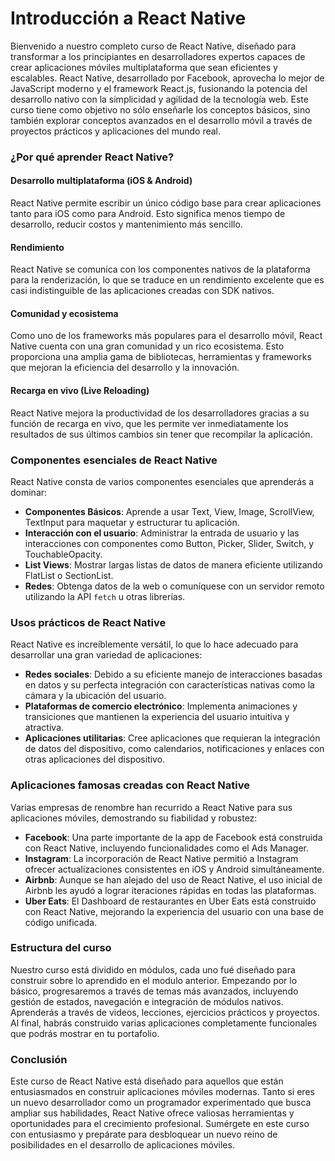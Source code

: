 # Introducción a React Native

Bienvenido a nuestro completo curso de React Native, diseñado para transformar a los principiantes en desarrolladores expertos capaces de crear aplicaciones móviles multiplataforma que sean eficientes y escalables. React Native, desarrollado por Facebook, aprovecha lo mejor de JavaScript moderno y el framework React.js, fusionando la potencia del desarrollo nativo con la simplicidad y agilidad de la tecnología web. Este curso tiene como objetivo no sólo enseñarle los conceptos básicos, sino también explorar conceptos avanzados en el desarrollo móvil a través de proyectos prácticos y aplicaciones del mundo real.

### ¿Por qué aprender React Native?

#### **Desarrollo multiplataforma (iOS & Android)**

React Native permite escribir un único código base para crear aplicaciones tanto para iOS como para Android. Esto significa menos tiempo de desarrollo, reducir costos y mantenimiento más sencillo.

#### **Rendimiento**

React Native se comunica con los componentes nativos de la plataforma para la renderización, lo que se traduce en un rendimiento excelente que es casi indistinguible de las aplicaciones creadas con SDK nativos.

#### **Comunidad y ecosistema**

Como uno de los frameworks más populares para el desarrollo móvil, React Native cuenta con una gran comunidad y un rico ecosistema. Esto proporciona una amplia gama de bibliotecas, herramientas y frameworks que mejoran la eficiencia del desarrollo y la innovación.

#### **Recarga en vivo (Live Reloading)**

React Native mejora la productividad de los desarrolladores gracias a su función de recarga en vivo, que les permite ver inmediatamente los resultados de sus últimos cambios sin tener que recompilar la aplicación.

### Componentes esenciales de React Native

React Native consta de varios componentes esenciales que aprenderás a dominar:

- **Componentes Básicos**: Aprende a usar Text, View, Image, ScrollView, TextInput para maquetar y estructurar tu aplicación.
- **Interacción con el usuario**: Administrar la entrada de usuario y las interacciones con componentes como Button, Picker, Slider, Switch, y TouchableOpacity.
- **List Views**: Mostrar largas listas de datos de manera eficiente utilizando FlatList o SectionList.
- **Redes**: Obtenga datos de la web o comuníquese con un servidor remoto utilizando la API `fetch` u otras librerías.

### Usos prácticos de React Native

React Native es increíblemente versátil, lo que lo hace adecuado para desarrollar una gran variedad de aplicaciones:

- **Redes sociales**: Debido a su eficiente manejo de interacciones basadas en datos y su perfecta integración con características nativas como la cámara y la ubicación del usuario.
- **Plataformas de comercio electrónico**: Implementa animaciones y transiciones que mantienen la experiencia del usuario intuitiva y atractiva.
- **Aplicaciones utilitarias**: Cree aplicaciones que requieran la integración de datos del dispositivo, como calendarios, notificaciones y enlaces con otras aplicaciones del dispositivo.

### Aplicaciones famosas creadas con React Native

Varias empresas de renombre han recurrido a React Native para sus aplicaciones móviles, demostrando su fiabilidad y robustez:

- **Facebook**: Una parte importante de la app de Facebook está construida con React Native, incluyendo funcionalidades como el Ads Manager.
- **Instagram**: La incorporación de React Native permitió a Instagram ofrecer actualizaciones consistentes en iOS y Android simultáneamente.
- **Airbnb**: Aunque se han alejado del uso de React Native, el uso inicial de Airbnb les ayudó a lograr iteraciones rápidas en todas las plataformas.
- **Uber Eats**: El Dashboard de restaurantes en Uber Eats está construido con React Native, mejorando la experiencia del usuario con una base de código unificada.

### Estructura del curso

Nuestro curso está dividido en módulos, cada uno fué diseñado para construir sobre lo aprendido en el modulo anterior. Empezando por lo básico, progresaremos a través de temas más avanzados, incluyendo gestión de estados, navegación e integración de módulos nativos. Aprenderás a través de videos, lecciones, ejercicios prácticos y proyectos. Al final, habrás construido varias aplicaciones completamente funcionales que podrás mostrar en tu portafolio.

### Conclusión

Este curso de React Native está diseñado para aquellos que están entusiasmados en construir aplicaciones móviles modernas. Tanto si eres un nuevo desarrollador como un programador experimentado que busca ampliar sus habilidades, React Native ofrece valiosas herramientas y oportunidades para el crecimiento profesional. Sumérgete en este curso con entusiasmo y prepárate para desbloquear un nuevo reino de posibilidades en el desarrollo de aplicaciones móviles.
